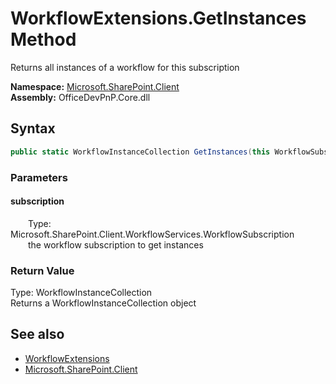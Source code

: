 # WorkflowExtensions.GetInstances Method  
 Returns all instances of a workflow for this subscription   

**Namespace:** [Microsoft.SharePoint.Client](Microsoft.SharePoint.Client.md)  
**Assembly:** OfficeDevPnP.Core.dll  
## Syntax
```C#
public static WorkflowInstanceCollection GetInstances(this WorkflowSubscription subscription)
```
### Parameters
#### subscription  
&emsp;&emsp;Type: Microsoft.SharePoint.Client.WorkflowServices.WorkflowSubscription  
&emsp;&emsp;the workflow subscription to get instances  

  

### Return Value
Type: WorkflowInstanceCollection  
Returns a WorkflowInstanceCollection object  


## See also
- [WorkflowExtensions](Microsoft.SharePoint.Client.WorkflowExtensions.md) 
- [Microsoft.SharePoint.Client](Microsoft.SharePoint.Client.md) 
